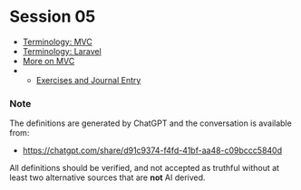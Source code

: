 # Session 05


- [Terminology: MVC](Terminology-MVC.md)
- [Terminology: Laravel](Terminology-Laravel.md)
- [More on MVC](MVC-Background.md)
- - [Exercises and Journal Entry](Session-05-Exercises-and-Journal-Entry.md)
### Note

The definitions are generated by ChatGPT and the conversation is available from:

- https://chatgpt.com/share/d91c9374-f4fd-41bf-aa48-c09bccc5840d

All definitions should be verified, and not accepted as truthful without at least two alternative sources that are **not** AI derived.

